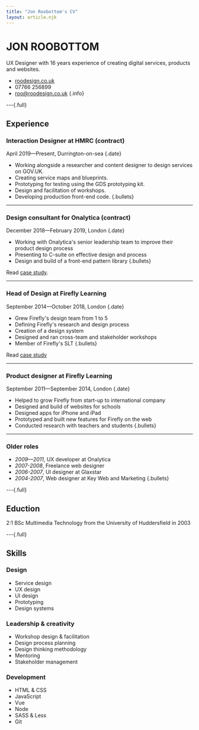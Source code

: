 ```yaml
---
title: "Jon Roobottom's CV"
layout: article.njk
---
```

# **JON** ROOBOTTOM

UX Designer with 16 years experience of creating digital services, products and websites.

* [roodesign.co.uk](https://roodesign.co.uk)
* 07766 256899
* [roo@roodesign.co.uk](mailto:roo@roodesign.co.uk)
{.info}

---{.full}

## Experience


### Interaction Designer at HMRC (contract)

April 2019—Present, Durrington-on-sea {.date}

* Working alongside a researcher and content designer to design services on GOV.UK. 
* Creating service maps and blueprints. 
* Prototyping for testing using the GDS prototyping kit. 
* Design and facilitation of workshops. 
* Developing production front-end code.
{.bullets}

---

### Design consultant for Onalytica (contract)

December 2018—February 2019, London {.date}

* Working with Onalytica's senior leadership team to improve their product design process
* Presenting to C-suite on effective design and process
* Design and build of a front-end pattern library
{.bullets}

Read [case study](#).

---

### Head of Design at Firefly Learning

September 2014—October 2018, London {.date}

* Grew Firefly's design team from 1 to 5
* Defining Firefly's research and design process
* Creation of a design system
* Designed and ran cross-team and stakeholder workshops
* Member of Firefly's SLT
{.bullets}

Read [case study](#)

---
 
### Product designer at Firefly Learning 

September 2011—September 2014, London {.date}

* Helped to grow Firefly from start-up to international company
* Designed and build of websites for schools
* Designed apps for iPhone and iPad
* Prototyped and built new features for Firefly on the web
* Conducted research with teachers and students 
{.bullets}

---
 
### Older roles

* *2009—2011*, UX developer at Onalytica
* *2007-2008*, Freelance web designer
* *2006-2007*, UI designer at Glaxstar
* *2004-2007*, Web designer at Key Web and Marketing
{.bullets}

---{.full}

## Eduction

2:1 BSc Multimedia Technology from the University of Huddersfield in 2003

---{.full}

## Skills

### Design

* Service design
* UX design
* UI design
* Prototyping
* Design systems 

### Leadership & creativity

* Workshop design & facilitation
* Design process planning
* Design thinking methodology
* Mentoring
* Stakeholder management

### Development

* HTML & CSS
* JavaScript
* Vue
* Node
* SASS & Less
* Git